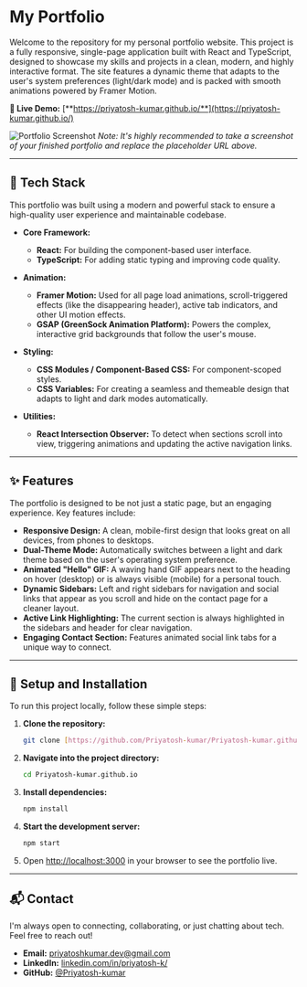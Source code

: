 # My Portfolio

Welcome to the repository for my personal portfolio website. This project is a fully responsive, single-page application built with React and TypeScript, designed to showcase my skills and projects in a clean, modern, and highly interactive format. The site features a dynamic theme that adapts to the user's system preferences (light/dark mode) and is packed with smooth animations powered by Framer Motion.

**🚀 Live Demo:** [**https://priyatosh-kumar.github.io/**](https://priyatosh-kumar.github.io/)

![Portfolio Screenshot](https://i.imgur.com/your-screenshot-url.png)
*Note: It's highly recommended to take a screenshot of your finished portfolio and replace the placeholder URL above.*

---

## 🧰 Tech Stack

This portfolio was built using a modern and powerful stack to ensure a high-quality user experience and maintainable codebase.

* **Core Framework:**
    * **React:** For building the component-based user interface.
    * **TypeScript:** For adding static typing and improving code quality.

* **Animation:**
    * **Framer Motion:** Used for all page load animations, scroll-triggered effects (like the disappearing header), active tab indicators, and other UI motion effects.
    * **GSAP (GreenSock Animation Platform):** Powers the complex, interactive grid backgrounds that follow the user's mouse.

* **Styling:**
    * **CSS Modules / Component-Based CSS:** For component-scoped styles.
    * **CSS Variables:** For creating a seamless and themeable design that adapts to light and dark modes automatically.

* **Utilities:**
    * **React Intersection Observer:** To detect when sections scroll into view, triggering animations and updating the active navigation links.

---

## ✨ Features

The portfolio is designed to be not just a static page, but an engaging experience. Key features include:

* **Responsive Design:** A clean, mobile-first design that looks great on all devices, from phones to desktops.
* **Dual-Theme Mode:** Automatically switches between a light and dark theme based on the user's operating system preference.
* **Animated "Hello" GIF:** A waving hand GIF appears next to the heading on hover (desktop) or is always visible (mobile) for a personal touch.
* **Dynamic Sidebars:** Left and right sidebars for navigation and social links that appear as you scroll and hide on the contact page for a cleaner layout.
* **Active Link Highlighting:** The current section is always highlighted in the sidebars and header for clear navigation.
* **Engaging Contact Section:** Features animated social link tabs for a unique way to connect.

---

## 🚀 Setup and Installation

To run this project locally, follow these simple steps:

1.  **Clone the repository:**
    ```bash
    git clone [https://github.com/Priyatosh-kumar/Priyatosh-kumar.github.io.git](https://github.com/Priyatosh-kumar/Priyatosh-kumar.github.io.git)
    ```

2.  **Navigate into the project directory:**
    ```bash
    cd Priyatosh-kumar.github.io
    ```

3.  **Install dependencies:**
    ```bash
    npm install
    ```

4.  **Start the development server:**
    ```bash
    npm start
    ```

5.  Open [http://localhost:3000](http://localhost:3000) in your browser to see the portfolio live.

---

## 📬 Contact

I'm always open to connecting, collaborating, or just chatting about tech. Feel free to reach out!

* **Email:** [priyatoshkumar.dev@gmail.com](mailto:priyatoshkumar.dev@gmail.com)
* **LinkedIn:** [linkedin.com/in/priyatosh-k/](https://www.linkedin.com/in/priyatosh-k/)
* **GitHub:** [@Priyatosh-kumar](https://github.com/Priyatosh-kumar)
